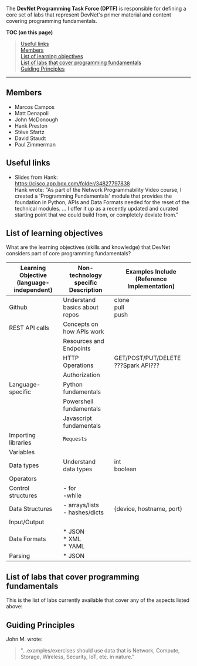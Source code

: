 The **DevNet Programming Task Force (DPTF)** is responsible for defining a core set of labs that represent DevNet's primer material and content covering programming fundamentals.

**TOC (on this page)<br>**
  >  [Useful links](#useful-links)<br>
  [Members](#members)<br>
  [List of learning objectives](#list-of-learning-objectives)<br>
  [List of labs that cover programming fundamentals](#list-of-labs-that-cover-programming-fundamentals)<br>
  [Guiding Principles](#guiding-principles)

***

## Members
  - Marcos Campos
  - Matt Denapoli
  - John McDonough
  - Hank Preston
  - Stève Sfartz
  - David Staudt
  - Paul Zimmerman

## Useful links

  - Slides from Hank:<br>
    https://cisco.app.box.com/folder/34827797838<br>
    Hank wrote: "As part of the Network Programmability Video course, I created a 'Programming Fundamentals' module that provides the foundation in Python, APIs and Data Formats needed for the reset of the technical modules. ... I offer it up as a recently updated and curated starting point that we could build from, or completely deviate from."


## List of learning objectives

What are the learning objectives (skills and knowledge) that DevNet considers part of core programming fundamentals?

| Learning Objective (language-independent) | Non-technology specific Description  | Examples Include (Reference Implementation) |
| ------------------ | --------------------- | ---- |
| Github             | Understand basics about repos | clone<br>pull<br>push |
| REST API calls     | Concepts on how APIs work|   |
|                    | Resources and Endpoints |   |
|                    | HTTP Operations  | GET/POST/PUT/DELETE  ???Spark API??? |
|                    | Authorization |   |
| Language-specific | Python fundamentals |   |
|                   | Powershell fundamentals |   |
|                   | Javascript fundamentals |   |
| Importing libraries | `Requests`  |   |
| Variables|   |   |
| Data types | Understand data types |  int<br>boolean  |
| Operators  |   |   |
| Control structures  |  - for<br>  -while   |   |
| Data Structures  |   - arrays/lists<br>  - hashes/dicts |   {device, hostname, port}  |
| Input/Output  |   |   |
| Data Formats  |* JSON<br>* XML<br>* YAML   |   |
| Parsing  |* JSON |   |

## List of labs that cover programming fundamentals

This is the list of labs currently available that cover any of the aspects listed above:





## Guiding Principles

John M. wrote:
> "...examples/exercises should use data that is Network, Compute, Storage, Wireless, Security, IoT, etc. in nature."